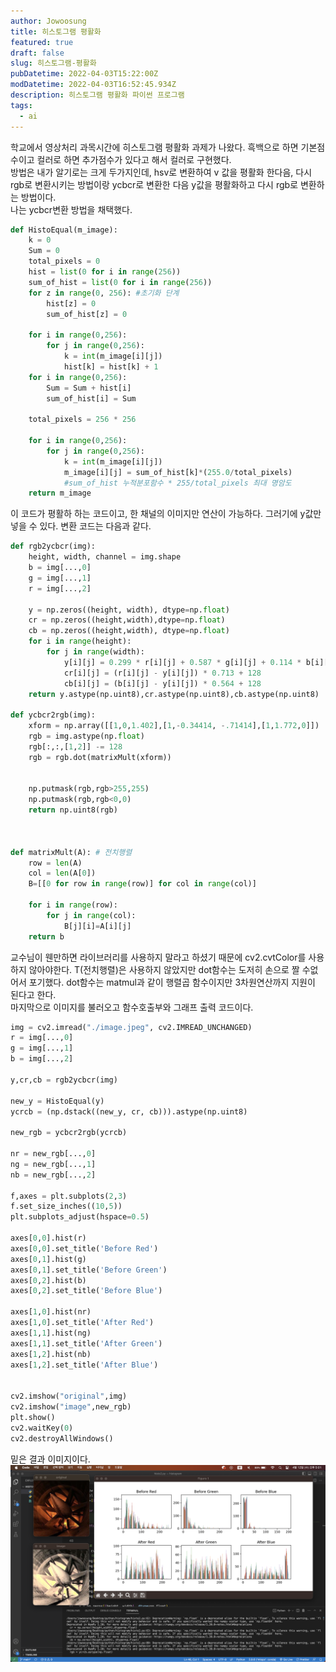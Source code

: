 ```yaml
---
author: Jowoosung
title: 히스토그램 평활화
featured: true
draft: false
slug: 히스토그램-평활화
pubDatetime: 2022-04-03T15:22:00Z
modDatetime: 2022-04-03T16:52:45.934Z
description: 히스토그램 평활화 파이썬 프로그램
tags: 
  - ai
---  
```



학교에서 영상처리 과목시간에 히스토그램 평활화 과제가 나왔다.
흑백으로 하면 기본점수이고 컬러로 하면 추가점수가 있다고 해서 컬러로 구현했다.  
방법은 내가 알기로는 크게 두가지인데, hsv로 변환하여 v 값을 평활화 한다음, 다시 rgb로 변환시키는 방법이랑
ycbcr로 변환한 다음 y값을 평활화하고 다시 rgb로 변환하는 방법이다.  
나는 ycbcr변환 방법을 채택했다.  

```python
def HistoEqual(m_image):
    k = 0
    Sum = 0
    total_pixels = 0
    hist = list(0 for i in range(256))
    sum_of_hist = list(0 for i in range(256))
    for z in range(0, 256): #초기화 단계
        hist[z] = 0
        sum_of_hist[z] = 0
    
    for i in range(0,256): 
        for j in range(0,256):
            k = int(m_image[i][j])
            hist[k] = hist[k] + 1
    for i in range(0,256):
        Sum = Sum + hist[i]
        sum_of_hist[i] = Sum

    total_pixels = 256 * 256

    for i in range(0,256):
        for j in range(0,256):
            k = int(m_image[i][j])
            m_image[i][j] = sum_of_hist[k]*(255.0/total_pixels)
            #sum_of_hist 누적분포함수 * 255/total_pixels 최대 명암도
    return m_image
```

이 코드가 평활하 하는 코드이고, 한 채널의 이미지만 연산이 가능하다. 그러기에 y값만 넣을 수 있다. 
변환 코드는 다음과 같다.  

```python
def rgb2ycbcr(img):
    height, width, channel = img.shape
    b = img[...,0]
    g = img[...,1]
    r = img[...,2]

    y = np.zeros((height, width), dtype=np.float)
    cr = np.zeros((height,width),dtype=np.float)
    cb = np.zeros((height,width), dtype=np.float)
    for i in range(height):
        for j in range(width):
            y[i][j] = 0.299 * r[i][j] + 0.587 * g[i][j] + 0.114 * b[i][j]
            cr[i][j] = (r[i][j] - y[i][j]) * 0.713 + 128
            cb[i][j] = (b[i][j] - y[i][j]) * 0.564 + 128
    return y.astype(np.uint8),cr.astype(np.uint8),cb.astype(np.uint8)

def ycbcr2rgb(img):
    xform = np.array([[1,0,1.402],[1,-0.34414, -.71414],[1,1.772,0]])
    rgb = img.astype(np.float)
    rgb[:,:,[1,2]] -= 128
    rgb = rgb.dot(matrixMult(xform))


    np.putmask(rgb,rgb>255,255)
    np.putmask(rgb,rgb<0,0)
    return np.uint8(rgb)



def matrixMult(A): # 전치행렬
    row = len(A)
    col = len(A[0])
    B=[[0 for row in range(row)] for col in range(col)]

    for i in range(row):
        for j in range(col):
            B[j][i]=A[i][j]
    return b
```

교수님이 웬만하면 라이브러리를 사용하지 말라고 하셨기 때문에 cv2.cvtColor를 사용하지 않아야한다. T(전치행렬)은 사용하지 않았지만 dot함수는 도저히 손으로 짤 수없어서 포기했다. 
dot함수는 matmul과 같이 행렬곱 함수이지만 3차원연산까지 지원이 된다고 한다.  
마지막으로 이미지를 불러오고 함수호출부와 그래프 출력 코드이다.  
```python
img = cv2.imread("./image.jpeg", cv2.IMREAD_UNCHANGED)
r = img[...,0]
g = img[...,1]
b = img[...,2]

y,cr,cb = rgb2ycbcr(img)

new_y = HistoEqual(y)
ycrcb = (np.dstack((new_y, cr, cb))).astype(np.uint8)

new_rgb = ycbcr2rgb(ycrcb)

nr = new_rgb[...,0]
ng = new_rgb[...,1]
nb = new_rgb[...,2]

f,axes = plt.subplots(2,3)
f.set_size_inches((10,5))
plt.subplots_adjust(hspace=0.5)

axes[0,0].hist(r)
axes[0,0].set_title('Before Red')
axes[0,1].hist(g)
axes[0,1].set_title('Before Green')
axes[0,2].hist(b)
axes[0,2].set_title('Before Blue')

axes[1,0].hist(nr)
axes[1,0].set_title('After Red')
axes[1,1].hist(ng)
axes[1,1].set_title('After Green')
axes[1,2].hist(nb)
axes[1,2].set_title('After Blue')


cv2.imshow("original",img)
cv2.imshow("image",new_rgb)
plt.show()
cv2.waitKey(0)
cv2.destroyAllWindows()
```

밑은 결과 이미지이다.  
![python_4_1](https://github.com/Oldentomato/PortFolio_Next/blob/main/postsimg/python_4/python_1.png?raw=true)  
